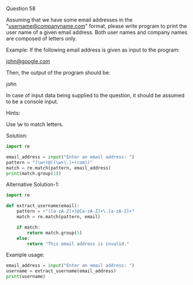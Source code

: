 Question 58

Assuming that we have some email addresses in the "username@companyname.com" format, please write program to print the user name of a given email address. Both user names and company names are composed of letters only.

Example: If the following email address is given as input to the program:

john@google.com

Then, the output of the program should be:

john

In case of input data being supplied to the question, it should be assumed to be a console input.

Hints:

Use \w to match letters.

Solution:

```python
import re

email_address = input("Enter an email address: ")
pattern = "(\w+)@((\w+\.)+(com))"
match = re.match(pattern, email_address) 
print(match.group(1))
```

Alternative Solution-1:


```python
import re

def extract_username(email):
    pattern = r"([a-zA-Z]+)@[a-zA-Z]+\.[a-zA-Z]+"
    match = re.match(pattern, email)

    if match:
        return match.group(1)
    else:
        return "This email address is invalid."
```

Example usage:

```python
email_address = input("Enter an email address: ")
username = extract_username(email_address)
print(username)
```

